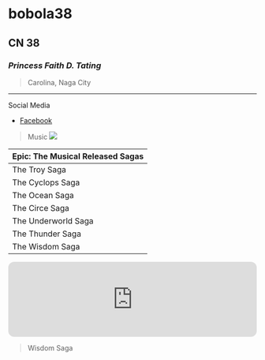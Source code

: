 # bobola38
## CN 38
### *Princess Faith D. Tating*
> Carolina, Naga City
---
Social Media
- [Facebook](https://facebook.com)


> Music
![](https://encrypted-tbn1.gstatic.com/images?q=tbn:ANd9GcQl_dxMXUHRDcUh_BCKBWfbwvS5y7PULHLELm8vvViazaXCuvaR)


| Epic: The Musical Released Sagas |
| ----------- |
| The Troy Saga |
| The Cyclops Saga |
| The Ocean Saga |
| The Circe Saga |
| The Underworld Saga |
| The Thunder Saga |
| The Wisdom Saga |

[<iframe style="border-radius:12px" src="https://open.spotify.com/embed/album/5IaGIT4jt1J2JAXrOBPPck?utm_source=generator" width="100%" height="152" frameBorder="0" allowfullscreen="" allow="autoplay; clipboard-write; encrypted-media; fullscreen; picture-in-picture" loading="lazy"></iframe>](https://open.spotify.com/album/5IaGIT4jt1J2JAXrOBPPck?si=WO6aQidXSG6UPvENidzdgw)
> Wisdom Saga
